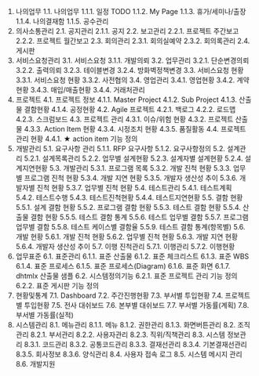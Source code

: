 1. 나의업무
1.1. 나의업무
1.1.1. 일정 TODO
1.1.2. My Page
1.1.3. 휴가/세미나/출장
1.1.4. 나의결재함
1.1.5. 공수관리
2. 의사소통관리
2.1. 공지관리
2.1.1. 공지
2.2. 보고관리
2.2.1. 프로젝트 주간보고
2.2.2. 프로젝트 월간보고
2.3. 회의관리
2.3.1. 회의실예약
2.3.2. 회의록관리
2.4. 게시판
3. 서비스요청관리
3.1. 서비스요청
3.1.1. 개발의뢰
3.2. 업무관리
3.2.1. 단순변경의뢰
3.2.2. 출력의뢰
3.2.3. 테이블변경
3.2.4. 방화벽정책변경
3.3. 서비스요청 현황
3.3.1. 서비스요청 현황
3.3.2. 사전협의
3.4. 영업관리
3.4.1. 영업현황
3.4.2. 계약현황
3.4.3. 매입/매출현황
3.4.4. 거래처관리
4. 프로젝트
4.1. 프로젝트 정보
4.1.1. Master Project
4.1.2. Sub Project
4.1.3. 산출물 결함현황
4.1.4. 공정현황
4.2. Agile 프로젝트
4.2.1. 백로그
4.2.2. 로드맵
4.2.3. 스크럼보드
4.3. 프로젝트 관리
4.3.1. 이슈/위험 현황
4.3.2. 프로젝트 산출물
4.3.3. Action Item 현황
4.3.4. 시정조치 현황
4.3.5. 품질활동
4.4. 프로젝트관리 현황
4.4.1. ★ action item 기능 정의
5. 개발관리
5.1. 요구사항 관리
5.1.1. RFP 요구사항
5.1.2. 요구사항정의
5.2. 설계관리
5.2.1. 설계목록관리
5.2.2. 업무별 설계현황
5.2.3. 설계자별 설계현황
5.2.4. 설계지연현황
5.3. 개발관리
5.3.1. 프로그램 목록
5.3.2. 개발 진척 현황
5.3.3. 업무별 프로그램 진척 현황
5.3.4. 개발 지연 현황
5.3.5. 개발자 생산성 추이
5.3.6. 개발자별 진척 현황
5.3.7. 업무별 진척 현황
5.4. 테스트관리
5.4.1. 테스트계획
5.4.2. 테스트수행
5.4.3. 테스트진척현황
5.4.4. 테스트지연현황
5.5. 결함 현황
5.5.1. 설계 결함 현황
5.5.2. 프로그램 결함 현황
5.5.3. 테스트 결함 현황
5.5.4. 산출물 결함 현황
5.5.5. 테스트 결함 통계
5.5.6. 테스트 업무별 결함
5.5.7. 프로그램 업무별 결함
5.5.8. 테스트 케이스별 결함율
5.5.9. 테스트 결함 통계(항목별)
5.6. 개발 현황
5.6.1. 개발 진척 현황
5.6.2. 업무별 진척 현황
5.6.3. 개발 지연 현황
5.6.4. 개발자 생산성 추이
5.7. 이행 진척관리
5.7.1. 이행관리
5.7.2. 이행현황
6. 업무표준
6.1. 표준관리
6.1.1. 표준 산출물
6.1.2. 표준 체크리스트
6.1.3. 표준 WBS
6.1.4. 표준 프로세스
6.1.5. 표준 프로세스(Diagram)
6.1.6. 표준 화면
6.1.7. dhtmlx 산출물 샘플
6.2. 시스템정의기능
6.2.1. 표준 프로젝트 관리 기능 정의
6.2.2. 표준 게시판 기능 정의
7. 현황및통계
7.1. Dashboard
7.2. 주간진행현황
7.3. 부서별 투입현황
7.4. 프로젝트별 투입현황
7.5. 전사 대쉬보드
7.6. 본부별 대쉬보드
7.7. 부서별 가동률(계획)
7.8. 부서별 가동률(실적)
8. 시스템관리
8.1. 메뉴관리
8.1.1. 메뉴
8.1.2. 권한관리
8.1.3. 화면버튼관리
8.2. 조직관리
8.2.1. 부서관리
8.2.2. 사용자관리
8.2.3. 직위/직책관리
8.3. 시스템 정보관리
8.3.1. 코드관리
8.3.2. 공통코드관리
8.3.3. 결재선관리
8.3.4. 기본결재선관리
8.3.5. 회사정보
8.3.6. 양식관리
8.4. 사용자 접속 로그
8.5. 시스템 메시지 관리
8.6. 개발지원
